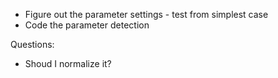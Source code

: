 + Figure out the parameter settings - test from simplest case
+ Code the parameter detection


Questions:
+ Shoud I normalize it?
